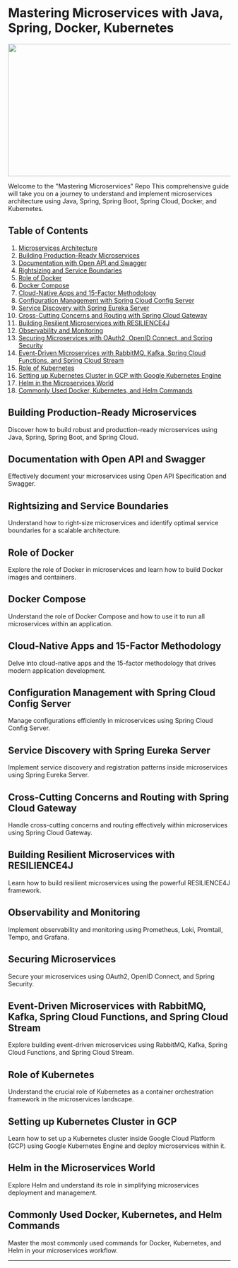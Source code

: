 # Mastering Microservices with Java, Spring, Docker, Kubernetes

<img src="https://encrypted-tbn0.gstatic.com/images?q=tbn:ANd9GcQXc6K8rVc66KPvsFd6Ak_fcDUe8FkyEX_GOQ&usqp=CAU" width="1000" height="300">

Welcome to the "Mastering Microservices" Repo This comprehensive guide will take you on a journey to understand and implement microservices architecture using Java, Spring, Spring Boot, Spring Cloud, Docker, and Kubernetes.

## Table of Contents

1. [Microservices Architecture](#microservices-architecture)
2. [Building Production-Ready Microservices](#building-production-ready-microservices)
3. [Documentation with Open API and Swagger](#documentation-with-open-api-and-swagger)
4. [Rightsizing and Service Boundaries](#rightsizing-and-service-boundaries)
5. [Role of Docker](#role-of-docker)
6. [Docker Compose](#docker-compose)
7. [Cloud-Native Apps and 15-Factor Methodology](#cloud-native-apps-and-15-factor-methodology)
8. [Configuration Management with Spring Cloud Config Server](#configuration-management-with-spring-cloud-config-server)
9. [Service Discovery with Spring Eureka Server](#service-discovery-with-spring-eureka-server)
10. [Cross-Cutting Concerns and Routing with Spring Cloud Gateway](#cross-cutting-concerns-and-routing-with-spring-cloud-gateway)
11. [Building Resilient Microservices with RESILIENCE4J](#building-resilient-microservices-with-resilience4j)
12. [Observability and Monitoring](#observability-and-monitoring)
13. [Securing Microservices with OAuth2, OpenID Connect, and Spring Security](#securing-microservices)
14. [Event-Driven Microservices with RabbitMQ, Kafka, Spring Cloud Functions, and Spring Cloud Stream](#event-driven-microservices)
15. [Role of Kubernetes](#role-of-kubernetes)
16. [Setting up Kubernetes Cluster in GCP with Google Kubernetes Engine](#setting-up-kubernetes-cluster-in-gcp)
17. [Helm in the Microservices World](#helm-in-the-microservices-world)
18. [Commonly Used Docker, Kubernetes, and Helm Commands](#commonly-used-commands)


## Building Production-Ready Microservices

Discover how to build robust and production-ready microservices using Java, Spring, Spring Boot, and Spring Cloud.

## Documentation with Open API and Swagger

Effectively document your microservices using Open API Specification and Swagger.

## Rightsizing and Service Boundaries

Understand how to right-size microservices and identify optimal service boundaries for a scalable architecture.

## Role of Docker

Explore the role of Docker in microservices and learn how to build Docker images and containers.

## Docker Compose

Understand the role of Docker Compose and how to use it to run all microservices within an application.

## Cloud-Native Apps and 15-Factor Methodology

Delve into cloud-native apps and the 15-factor methodology that drives modern application development.

## Configuration Management with Spring Cloud Config Server

Manage configurations efficiently in microservices using Spring Cloud Config Server.

## Service Discovery with Spring Eureka Server

Implement service discovery and registration patterns inside microservices using Spring Eureka Server.

## Cross-Cutting Concerns and Routing with Spring Cloud Gateway

Handle cross-cutting concerns and routing effectively within microservices using Spring Cloud Gateway.

## Building Resilient Microservices with RESILIENCE4J

Learn how to build resilient microservices using the powerful RESILIENCE4J framework.

## Observability and Monitoring

Implement observability and monitoring using Prometheus, Loki, Promtail, Tempo, and Grafana.

## Securing Microservices

Secure your microservices using OAuth2, OpenID Connect, and Spring Security.

## Event-Driven Microservices with RabbitMQ, Kafka, Spring Cloud Functions, and Spring Cloud Stream

Explore building event-driven microservices using RabbitMQ, Kafka, Spring Cloud Functions, and Spring Cloud Stream.

## Role of Kubernetes

Understand the crucial role of Kubernetes as a container orchestration framework in the microservices landscape.

## Setting up Kubernetes Cluster in GCP

Learn how to set up a Kubernetes cluster inside Google Cloud Platform (GCP) using Google Kubernetes Engine and deploy microservices within it.

## Helm in the Microservices World

Explore Helm and understand its role in simplifying microservices deployment and management.

## Commonly Used Docker, Kubernetes, and Helm Commands

Master the most commonly used commands for Docker, Kubernetes, and Helm in your microservices workflow.

---

